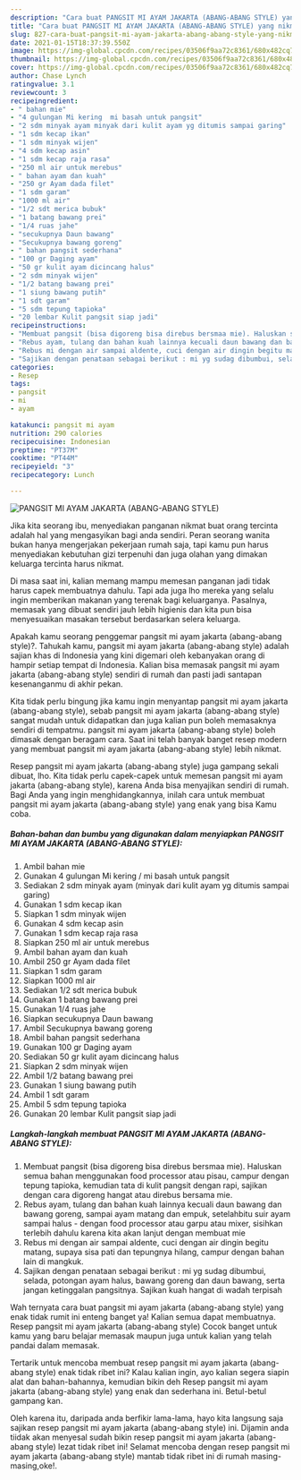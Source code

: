 ```yaml
---
description: "Cara buat PANGSIT MI AYAM JAKARTA (ABANG-ABANG STYLE) yang nikmat dan Mudah Dibuat"
title: "Cara buat PANGSIT MI AYAM JAKARTA (ABANG-ABANG STYLE) yang nikmat dan Mudah Dibuat"
slug: 827-cara-buat-pangsit-mi-ayam-jakarta-abang-abang-style-yang-nikmat-dan-mudah-dibuat
date: 2021-01-15T18:37:39.550Z
image: https://img-global.cpcdn.com/recipes/03506f9aa72c8361/680x482cq70/pangsit-mi-ayam-jakarta-abang-abang-style-foto-resep-utama.jpg
thumbnail: https://img-global.cpcdn.com/recipes/03506f9aa72c8361/680x482cq70/pangsit-mi-ayam-jakarta-abang-abang-style-foto-resep-utama.jpg
cover: https://img-global.cpcdn.com/recipes/03506f9aa72c8361/680x482cq70/pangsit-mi-ayam-jakarta-abang-abang-style-foto-resep-utama.jpg
author: Chase Lynch
ratingvalue: 3.1
reviewcount: 3
recipeingredient:
- " bahan mie"
- "4 gulungan Mi kering  mi basah untuk pangsit"
- "2 sdm minyak ayam minyak dari kulit ayam yg ditumis sampai garing"
- "1 sdm kecap ikan"
- "1 sdm minyak wijen"
- "4 sdm kecap asin"
- "1 sdm kecap raja rasa"
- "250 ml air untuk merebus"
- " bahan ayam dan kuah"
- "250 gr Ayam dada filet"
- "1 sdm garam"
- "1000 ml air"
- "1/2 sdt merica bubuk"
- "1 batang bawang prei"
- "1/4 ruas jahe"
- "secukupnya Daun bawang"
- "Secukupnya bawang goreng"
- " bahan pangsit sederhana"
- "100 gr Daging ayam"
- "50 gr kulit ayam dicincang halus"
- "2 sdm minyak wijen"
- "1/2 batang bawang prei"
- "1 siung bawang putih"
- "1 sdt garam"
- "5 sdm tepung tapioka"
- "20 lembar Kulit pangsit siap jadi"
recipeinstructions:
- "Membuat pangsit (bisa digoreng bisa direbus bersmaa mie). Haluskan semua bahan menggunakan food processor atau pisau, campur dengan tepung tapioka, kemudian tata di kulit pangsit dengan rapi, sajikan dengan cara digoreng hangat atau direbus bersama mie."
- "Rebus ayam, tulang dan bahan kuah lainnya kecuali daun bawang dan bawang goreng, sampai ayam matang dan empuk, setelahbitu suir ayam sampai halus - dengan food processor atau garpu atau mixer, sisihkan terlebih dahulu karena kita akan lanjut dengan membuat mie"
- "Rebus mi dengan air sampai aldente, cuci dengan air dingin begitu matang, supaya sisa pati dan tepungnya hilang, campur dengan bahan lain di mangkuk."
- "Sajikan dengan penataan sebagai berikut : mi yg sudag dibumbui, selada, potongan ayam halus, bawang goreng dan daun bawang, serta jangan ketinggalan pangsitnya. Sajikan kuah hangat di wadah terpisah"
categories:
- Resep
tags:
- pangsit
- mi
- ayam

katakunci: pangsit mi ayam 
nutrition: 290 calories
recipecuisine: Indonesian
preptime: "PT37M"
cooktime: "PT44M"
recipeyield: "3"
recipecategory: Lunch

---
```



![PANGSIT MI AYAM JAKARTA (ABANG-ABANG STYLE)](https://img-global.cpcdn.com/recipes/03506f9aa72c8361/680x482cq70/pangsit-mi-ayam-jakarta-abang-abang-style-foto-resep-utama.jpg)

Jika kita seorang ibu, menyediakan panganan nikmat buat orang tercinta adalah hal yang mengasyikan bagi anda sendiri. Peran seorang  wanita bukan hanya mengerjakan pekerjaan rumah saja, tapi kamu pun harus menyediakan kebutuhan gizi terpenuhi dan juga olahan yang dimakan keluarga tercinta harus nikmat.

Di masa  saat ini, kalian memang mampu memesan panganan jadi tidak harus capek membuatnya dahulu. Tapi ada juga lho mereka yang selalu ingin memberikan makanan yang terenak bagi keluarganya. Pasalnya, memasak yang dibuat sendiri jauh lebih higienis dan kita pun bisa menyesuaikan masakan tersebut berdasarkan selera keluarga. 



Apakah kamu seorang penggemar pangsit mi ayam jakarta (abang-abang style)?. Tahukah kamu, pangsit mi ayam jakarta (abang-abang style) adalah sajian khas di Indonesia yang kini digemari oleh kebanyakan orang di hampir setiap tempat di Indonesia. Kalian bisa memasak pangsit mi ayam jakarta (abang-abang style) sendiri di rumah dan pasti jadi santapan kesenanganmu di akhir pekan.

Kita tidak perlu bingung jika kamu ingin menyantap pangsit mi ayam jakarta (abang-abang style), sebab pangsit mi ayam jakarta (abang-abang style) sangat mudah untuk didapatkan dan juga kalian pun boleh memasaknya sendiri di tempatmu. pangsit mi ayam jakarta (abang-abang style) boleh dimasak dengan beragam cara. Saat ini telah banyak banget resep modern yang membuat pangsit mi ayam jakarta (abang-abang style) lebih nikmat.

Resep pangsit mi ayam jakarta (abang-abang style) juga gampang sekali dibuat, lho. Kita tidak perlu capek-capek untuk memesan pangsit mi ayam jakarta (abang-abang style), karena Anda bisa menyajikan sendiri di rumah. Bagi Anda yang ingin menghidangkannya, inilah cara untuk membuat pangsit mi ayam jakarta (abang-abang style) yang enak yang bisa Kamu coba.

<!--inarticleads1-->

##### Bahan-bahan dan bumbu yang digunakan dalam menyiapkan PANGSIT MI AYAM JAKARTA (ABANG-ABANG STYLE):

1. Ambil  bahan mie
1. Gunakan 4 gulungan Mi kering / mi basah untuk pangsit
1. Sediakan 2 sdm minyak ayam (minyak dari kulit ayam yg ditumis sampai garing)
1. Gunakan 1 sdm kecap ikan
1. Siapkan 1 sdm minyak wijen
1. Gunakan 4 sdm kecap asin
1. Gunakan 1 sdm kecap raja rasa
1. Siapkan 250 ml air untuk merebus
1. Ambil  bahan ayam dan kuah
1. Ambil 250 gr Ayam dada filet
1. Siapkan 1 sdm garam
1. Siapkan 1000 ml air
1. Sediakan 1/2 sdt merica bubuk
1. Gunakan 1 batang bawang prei
1. Gunakan 1/4 ruas jahe
1. Siapkan secukupnya Daun bawang
1. Ambil Secukupnya bawang goreng
1. Ambil  bahan pangsit sederhana
1. Gunakan 100 gr Daging ayam
1. Sediakan 50 gr kulit ayam dicincang halus
1. Siapkan 2 sdm minyak wijen
1. Ambil 1/2 batang bawang prei
1. Gunakan 1 siung bawang putih
1. Ambil 1 sdt garam
1. Ambil 5 sdm tepung tapioka
1. Gunakan 20 lembar Kulit pangsit siap jadi




<!--inarticleads2-->

##### Langkah-langkah membuat PANGSIT MI AYAM JAKARTA (ABANG-ABANG STYLE):

1. Membuat pangsit (bisa digoreng bisa direbus bersmaa mie). Haluskan semua bahan menggunakan food processor atau pisau, campur dengan tepung tapioka, kemudian tata di kulit pangsit dengan rapi, sajikan dengan cara digoreng hangat atau direbus bersama mie.
1. Rebus ayam, tulang dan bahan kuah lainnya kecuali daun bawang dan bawang goreng, sampai ayam matang dan empuk, setelahbitu suir ayam sampai halus - dengan food processor atau garpu atau mixer, sisihkan terlebih dahulu karena kita akan lanjut dengan membuat mie
1. Rebus mi dengan air sampai aldente, cuci dengan air dingin begitu matang, supaya sisa pati dan tepungnya hilang, campur dengan bahan lain di mangkuk.
1. Sajikan dengan penataan sebagai berikut : mi yg sudag dibumbui, selada, potongan ayam halus, bawang goreng dan daun bawang, serta jangan ketinggalan pangsitnya. Sajikan kuah hangat di wadah terpisah




Wah ternyata cara buat pangsit mi ayam jakarta (abang-abang style) yang enak tidak rumit ini enteng banget ya! Kalian semua dapat membuatnya. Resep pangsit mi ayam jakarta (abang-abang style) Cocok banget untuk kamu yang baru belajar memasak maupun juga untuk kalian yang telah pandai dalam memasak.

Tertarik untuk mencoba membuat resep pangsit mi ayam jakarta (abang-abang style) enak tidak ribet ini? Kalau kalian ingin, ayo kalian segera siapin alat dan bahan-bahannya, kemudian bikin deh Resep pangsit mi ayam jakarta (abang-abang style) yang enak dan sederhana ini. Betul-betul gampang kan. 

Oleh karena itu, daripada anda berfikir lama-lama, hayo kita langsung saja sajikan resep pangsit mi ayam jakarta (abang-abang style) ini. Dijamin anda tiidak akan menyesal sudah bikin resep pangsit mi ayam jakarta (abang-abang style) lezat tidak ribet ini! Selamat mencoba dengan resep pangsit mi ayam jakarta (abang-abang style) mantab tidak ribet ini di rumah masing-masing,oke!.

